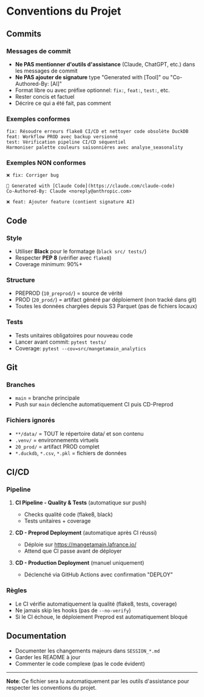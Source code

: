 # Conventions du Projet

## Commits

### Messages de commit

- **Ne PAS mentionner d'outils d'assistance** (Claude, ChatGPT, etc.) dans les messages de commit
- **Ne PAS ajouter de signature** type "Generated with [Tool]" ou "Co-Authored-By: [AI]"
- Format libre ou avec préfixe optionnel: `fix:`, `feat:`, `test:`, etc.
- Rester concis et factuel
- Décrire ce qui a été fait, pas comment

### Exemples conformes

```
fix: Résoudre erreurs flake8 CI/CD et nettoyer code obsolète DuckDB
feat: Workflow PROD avec backup versionné
test: Vérification pipeline CI/CD séquentiel
Harmoniser palette couleurs saisonnières avec analyse_seasonality
```

### Exemples NON conformes

```
❌ fix: Corriger bug

🤖 Generated with [Claude Code](https://claude.com/claude-code)
Co-Authored-By: Claude <noreply@anthropic.com>

❌ feat: Ajouter feature (contient signature AI)
```

## Code

### Style

- Utiliser **Black** pour le formatage (`black src/ tests/`)
- Respecter **PEP 8** (vérifier avec `flake8`)
- Coverage minimum: 90%+

### Structure

- PREPROD (`10_preprod/`) = source de vérité
- PROD (`20_prod/`) = artifact généré par déploiement (non tracké dans git)
- Toutes les données chargées depuis S3 Parquet (pas de fichiers locaux)

### Tests

- Tests unitaires obligatoires pour nouveau code
- Lancer avant commit: `pytest tests/`
- Coverage: `pytest --cov=src/mangetamain_analytics`

## Git

### Branches

- `main` = branche principale
- Push sur `main` déclenche automatiquement CI puis CD-Preprod

### Fichiers ignorés

- `**/data/` = TOUT le répertoire data/ et son contenu
- `.venv/` = environnements virtuels
- `20_prod/` = artifact PROD complet
- `*.duckdb`, `*.csv`, `*.pkl` = fichiers de données

## CI/CD

### Pipeline

1. **CI Pipeline - Quality & Tests** (automatique sur push)
   - Checks qualité code (flake8, black)
   - Tests unitaires + coverage

2. **CD - Preprod Deployment** (automatique après CI réussi)
   - Déploie sur https://mangetamain.lafrance.io/
   - Attend que CI passe avant de déployer

3. **CD - Production Deployment** (manuel uniquement)
   - Déclenché via GitHub Actions avec confirmation "DEPLOY"

### Règles

- Le CI vérifie automatiquement la qualité (flake8, tests, coverage)
- Ne jamais skip les hooks (pas de `--no-verify`)
- Si le CI échoue, le déploiement Preprod est automatiquement bloqué

## Documentation

- Documenter les changements majeurs dans `SESSION_*.md`
- Garder les README à jour
- Commenter le code complexe (pas le code évident)

---

**Note**: Ce fichier sera lu automatiquement par les outils d'assistance pour respecter les conventions du projet.
